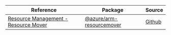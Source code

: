 | Reference | Package | Source |
|---|---|---|
|[Resource Management - Resource Mover](arm-resourcemover-readme.md)|[@azure/arm-resourcemover](https://www.npmjs.com/package/@azure/arm-resourcemover)|[Github](https://github.com/Azure/azure-sdk-for-js/blob/main/sdk/resourcemover/arm-resourcemover)|
